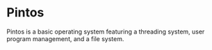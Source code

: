 # Pintos
Pintos is a basic operating system featuring a threading system, user program management, and a file system.
